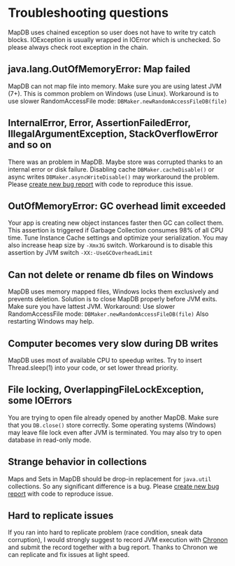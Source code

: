 Troubleshooting questions
===========================

MapDB uses chained exception so user does not have to write try catch blocks.
IOException is usually wrapped in IOError which is unchecked. So please always check root exception in the chain.

java.lang.OutOfMemoryError: Map failed
-------------------------------------
MapDB can not map file into memory. Make sure you are using latest JVM (7+).
This is common problem on Windows (use Linux). Workaround is to use slower RandomAccessFile mode: `DBMaker.newRandomAccessFileDB(file)`
	

InternalError, Error, AssertionFailedError, IllegalArgumentException, StackOverflowError and so on
-------------------------------------------------------------------------------------------------
There was an problem in MapDB. Maybe store was corrupted thanks to an internal error or disk failure.
Disabling cache  `DBMaker.cacheDisable()` or async writes `DBMaker.asyncWriteDisable()` may workaround the problem.
Please [create new bug report](https://github.com/jankotek/MapDB/issues/new) with code to reproduce this issue.

OutOfMemoryError: GC overhead limit exceeded
------------------------------------------------
Your app is creating new object instances faster then GC can collect them. This assertion is triggered if Garbage Collection consumes 98% of all CPU time.
Tune Instance Cache settings and optimize your serialization. 
You may also increase heap size by `-Xmx3G` switch. Workaround is to disable this assertion by JVM switch `-XX:-UseGCOverheadLimit`

Can not delete or rename db files on Windows
------------------------------------
MapDB uses memory mapped files, Windows locks them exclusively and prevents deletion. Solution is to close MapDB properly before JVM exits. 
Make sure you have lattest JVM.  Workaround: Use slower RandomAccessFile mode: `DBMaker.newRandomAccessFileDB(file)`
Also restarting Windows may help. 


Computer becomes very slow during DB writes
-------------------------------------------
MapDB uses most of  available CPU to speedup writes. Try to insert Thread.sleep(1) into your code, or set lower thread priority.

File locking, OverlappingFileLockException, some IOErrors
------------------------------------------------------------
You are trying to open file already opened by another MapDB. Make sure that you `DB.close()` store correctly.
Some operating systems (Windows) may leave file lock even after JVM is terminated.
You may also try to open database in read-only mode.

Strange behavior in collections
----------------------------------
Maps and Sets in MapDB should be drop-in replacement for `java.util` collections. So any significant difference is a bug.
Please [create new bug report](https://github.com/jankotek/MapDB/issues/new) with code to reproduce issue.

Hard to replicate issues
-----------------------------
If you ran into hard to replicate problem (race condition, sneak data corruption),
I would strongly suggest to record JVM execution with [Chronon](http://www.chrononsystems.com/learn-more/products-overview) 
and submit the record together with a bug report. Thanks to Chronon we can replicate and fix issues at light speed.

